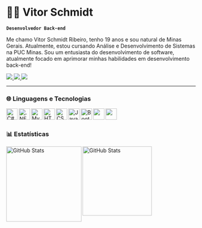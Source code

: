 # 🧑‍💻 Vitor Schmidt

**`Desenvolvedor Back-end`**

Me chamo Vitor Schmidt Ribeiro, tenho 19 anos e sou natural de Minas Gerais. Atualmente, estou cursando Análise e Desenvolvimento de Sistemas na PUC Minas. Sou um entusiasta do desenvolvimento de software, atualmente focado em aprimorar minhas habilidades em desenvolvimento back-end!

<div>
    <a href="https://www.linkedin.com/in/vitor-schmidt-ribeiro/" target="_blank"><img loading="lazy" src="https://img.shields.io/badge/-LinkedIn-%230077B5?style=for-the-badge&logo=linkedin&logoColor=white" target="_blank">
    </a>
    <a href="https://www.instagram.com/vitorschmidt_/" target="_blank"><img loading="lazy" src="https://img.shields.io/badge/-Instagram-%23E4405F?style=for-the-badge&logo=instagram&logoColor=white" target="_blank">
    </a>
    <a href = "mailto:vitor.schmidt.ribeiro.vsr@gmail.com"><img loading="lazy" src="https://img.shields.io/badge/Gmail-D14836?style=for-the-badge&logo=gmail&logoColor=white" target="_blank">
    </a>
</div>

---

### 🌐 Linguagens e Tecnologias

<img
    align="left"
    alt="C#"
    title="C#"
    width="30px"
    style="padding-right: 10 px;"
    src="https://devicon-website.vercel.app/api/csharp/original.svg"
/>
<img
    align="left"
    alt=".NET"
    title=".NET"
    width="30px"
    style="padding-right: 10 px;"
    src="https://devicon-website.vercel.app/api/dotnetcore/original.svg"
/>
<img
    align="left"
    alt="MySQL"
    title="MySQL"
    width="30px"
    style="padding-right: 10 px;"
    src="https://devicon-website.vercel.app/api/mysql/original.svg"
/>
<img
    align="left"
    alt="HTML"
    title="HTML"
    width="30px"
    style="padding-right: 10 px;"
    src="https://devicon-website.vercel.app/api/html5/original.svg"
/>
<img
    align="left"
    alt="CSS"
    title="CSS"
    width="30px"
    style="padding-right: 10 px;"
    src="https://devicon-website.vercel.app/api/css3/original.svg"
/>
<img
    align="left"
    alt="JavaScript"
    title="JavaScript"
    width="30px"
    style="padding-right: 10 px;"
    src="https://devicon-website.vercel.app/api/javascript/original.svg"
/>
<img
    align="left"
    alt="Bootstrap"
    title="Bootstrap"
    width="30px"
    style="padding-right: 10 px;"
    src="https://devicon-website.vercel.app/api/bootstrap/original.svg"
/>
<img
    align="left"
    alt=""
    title=""
    width="30px"
    style="padding-right: 10 px;"
    src=""
/>
<img
    align="left"
    alt=""
    title=""
    width="30px"
    style="padding-right: 10 px;"
    src=""
/>

<br/>
<br/>

### 📊 Estatísticas

<p>
    <img 
        align="left" 
        alt="GitHub Stats" 
        height="200" 
        style="padding-right: 10 px;" 
        src="https://github-readme-stats.vercel.app/api?username=vitor-schmidt-ribeiro&show_icons=true&theme=tokyonight&include_all_commits=true&locale=pt-br" 
    />
</p>

<p style="margin-top: 240 px">
    <img 
        align="left" 
        alt="GitHub Stats" 
        height="184" 
        src="https://github-readme-stats.vercel.app/api/top-langs/?username=vitor-schmidt-ribeiro&theme=tokyonight&layout=compact&custom_title=Tecnologias&langs_count=9" 
    />
</p>
